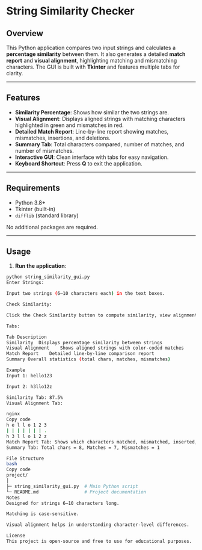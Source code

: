 # String Similarity Checker

## Overview
This Python application compares two input strings and calculates a **percentage similarity** between them. It also generates a detailed **match report** and **visual alignment**, highlighting matching and mismatching characters. The GUI is built with **Tkinter** and features multiple tabs for clarity.

---

## Features

- **Similarity Percentage**: Shows how similar the two strings are.
- **Visual Alignment**: Displays aligned strings with matching characters highlighted in green and mismatches in red.
- **Detailed Match Report**: Line-by-line report showing matches, mismatches, insertions, and deletions.
- **Summary Tab**: Total characters compared, number of matches, and number of mismatches.
- **Interactive GUI**: Clean interface with tabs for easy navigation.
- **Keyboard Shortcut**: Press **Q** to exit the application.

---

## Requirements

- Python 3.8+
- Tkinter (built-in)
- `difflib` (standard library)

No additional packages are required.

---

## Usage

1. **Run the application**:

```bash
python string_similarity_gui.py
Enter Strings:

Input two strings (6–10 characters each) in the text boxes.

Check Similarity:

Click the Check Similarity button to compute similarity, view alignment, and generate reports.

Tabs:

Tab	Description
Similarity	Displays percentage similarity between strings
Visual Alignment	Shows aligned strings with color-coded matches
Match Report	Detailed line-by-line comparison report
Summary	Overall statistics (total chars, matches, mismatches)

Example
Input 1: hello123

Input 2: h3llo12z

Similarity Tab: 87.5%
Visual Alignment Tab:

nginx
Copy code
h e l l o 1 2 3
| | | | | | | .
h 3 l l o 1 2 z
Match Report Tab: Shows which characters matched, mismatched, inserted, or deleted.
Summary Tab: Total chars = 8, Matches = 7, Mismatches = 1

File Structure
bash
Copy code
project/
│
├─ string_similarity_gui.py  # Main Python script
└─ README.md                 # Project documentation
Notes
Designed for strings 6–10 characters long.

Matching is case-sensitive.

Visual alignment helps in understanding character-level differences.

License
This project is open-source and free to use for educational purposes.
